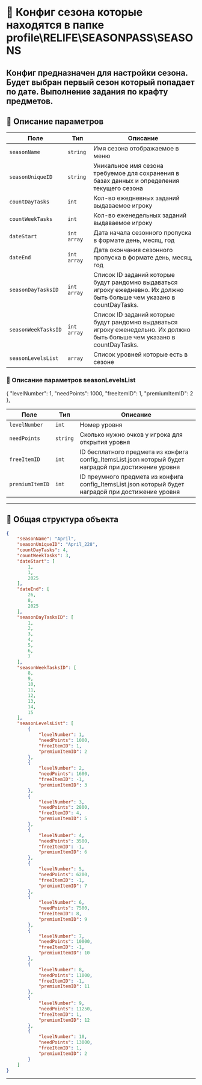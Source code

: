 
# 📄 Конфиг сезона которые находятся в папке profile\RELIFE\SEASONPASS\SEASONS

Конфиг предназначен для настройки сезона. Будет выбран первый сезон который попадает по дате.
Выполнение задания по крафту предметов.
---


## 🧩 Описание параметров

| Поле              | Тип        |  Описание |
|-------------------|------------|----------|
| `seasonName`          | `string`  | Имя сезона отображаемое в меню |
| `seasonUniqueID`          | `string`  | Уникальное имя сезона требуемое для сохранения в базах данных и определения текущего сезона |
| `countDayTasks`          | `int`  | Кол-во ежедневных заданий выдаваемое игроку|
| `countWeekTasks`          | `int`  | Кол-во еженедельных заданий выдаваемое игроку|
| `dateStart`      | `int array`   | Дата начала сезонного пропуска в формате день, месяц, год |
| `dateEnd`      | `int array`   | Дата окончания сезонного пропуска в формате день, месяц, год |
| `seasonDayTasksID`      | `int array`   | Список ID заданий которые будут рандомно выдаваться игроку ежедневно. Их должно быть больше чем указано в countDayTasks. |
| `seasonWeekTasksID`      | `int array`   | Список ID заданий которые будут рандомно выдаваться игроку еженедельно. Их должно быть больше чем указано в countDayTasks. |
| `seasonLevelsList`      | `array`   | Список уровней которые есть в сезоне |

### 🧩 Описание параметров seasonLevelsList

{
            "levelNumber": 1,
            "needPoints": 1000,
            "freeItemID": 1,
            "premiumItemID": 2
        },
        
| Поле              | Тип        |  Описание |
|-------------------|------------|----------|
| `levelNumber`          | `int`  | Номер уровня |
| `needPoints`          | `string`  | Сколько нужно очков у игрока для открытия уровня |
| `freeItemID`          | `int`  | ID бесплатного предмета из конфига config_ItemsList.json который будет наградой при достижение уровня |
| `premiumItemID`          | `int`  | ID преумного предмета из конфига config_ItemsList.json который будет наградой при достижение уровня |

---

## 🧱 Общая структура объекта

```json
{
    "seasonName": "April",
    "seasonUniqueID": "April_228",
    "countDayTasks": 4,
    "countWeekTasks": 3,
    "dateStart": [
        1,
        1,
        2025
    ],
    "dateEnd": [
        26,
        8,
        2025
    ],
    "seasonDayTasksID": [
        1,
        2,
        3,
        4,
        5,
        6,
        7
    ],
    "seasonWeekTasksID": [
        8,
        9,
        10,
        11,
        12,
        13,
        14,
        15
    ],
    "seasonLevelsList": [
        {
            "levelNumber": 1,
            "needPoints": 1000,
            "freeItemID": 1,
            "premiumItemID": 2
        },
        {
            "levelNumber": 2,
            "needPoints": 1600,
            "freeItemID": -1,
            "premiumItemID": 3
        },
        {
            "levelNumber": 3,
            "needPoints": 2800,
            "freeItemID": 4,
            "premiumItemID": 5
        },
        {
            "levelNumber": 4,
            "needPoints": 3500,
            "freeItemID": -1,
            "premiumItemID": 6
        },
        {
            "levelNumber": 5,
            "needPoints": 6200,
            "freeItemID": -1,
            "premiumItemID": 7
        },
        {
            "levelNumber": 6,
            "needPoints": 7500,
            "freeItemID": 8,
            "premiumItemID": 9
        },
        {
            "levelNumber": 7,
            "needPoints": 10000,
            "freeItemID": -1,
            "premiumItemID": 10
        },
        {
            "levelNumber": 8,
            "needPoints": 11000,
            "freeItemID": -1,
            "premiumItemID": 11
        },
        {
            "levelNumber": 9,
            "needPoints": 11250,
            "freeItemID": 1,
            "premiumItemID": 12
        },
        {
            "levelNumber": 10,
            "needPoints": 13000,
            "freeItemID": 1,
            "premiumItemID": 2
        }
    ]
}
```
---
